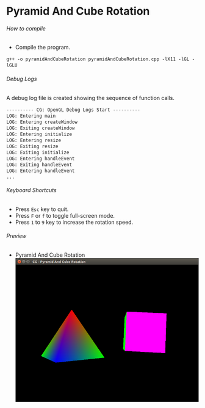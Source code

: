 Pyramid And Cube Rotation
=========================

###### How to compile

- Compile the program.

```
g++ -o pyramidAndCubeRotation pyramidAndCubeRotation.cpp -lX11 -lGL -lGLU

```

###### Debug Logs

A debug log file is created showing the sequence of function calls.
```
---------- CG: OpenGL Debug Logs Start ----------
LOG: Entering main
LOG: Entering createWindow
LOG: Exiting createWindow
LOG: Entering initialize
LOG: Entering resize
LOG: Exiting resize
LOG: Exiting initialize
LOG: Entering handleEvent
LOG: Exiting handleEvent
LOG: Entering handleEvent
...

```
###### Keyboard Shortcuts
- Press ```Esc``` key to quit.
- Press ```F``` or ```f``` to toggle full-screen mode.
- Press ```1``` to ```9``` key to increase the rotation speed.

###### Preview
- Pyramid And Cube Rotation
![pyramidAndCubeRotation][pyramidAndCubeRotation-image]

[//]: # "Image declaration"

[pyramidAndCubeRotation-image]: ./preview/pyramidAndCubeRotation.png "Pyramid And Cube Rotation"
